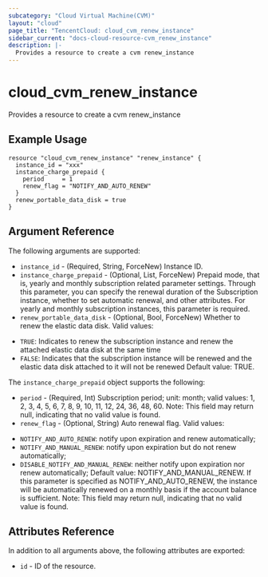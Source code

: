 ```yaml
---
subcategory: "Cloud Virtual Machine(CVM)"
layout: "cloud"
page_title: "TencentCloud: cloud_cvm_renew_instance"
sidebar_current: "docs-cloud-resource-cvm_renew_instance"
description: |-
  Provides a resource to create a cvm renew_instance
---
```


# cloud_cvm_renew_instance

Provides a resource to create a cvm renew_instance

## Example Usage

```hcl
resource "cloud_cvm_renew_instance" "renew_instance" {
  instance_id = "xxx"
  instance_charge_prepaid {
    period     = 1
    renew_flag = "NOTIFY_AND_AUTO_RENEW"
  }
  renew_portable_data_disk = true
}
```

## Argument Reference

The following arguments are supported:

* `instance_id` - (Required, String, ForceNew) Instance ID.
* `instance_charge_prepaid` - (Optional, List, ForceNew) Prepaid mode, that is, yearly and monthly subscription related parameter settings. Through this parameter, you can specify the renewal duration of the Subscription instance, whether to set automatic renewal, and other attributes. For yearly and monthly subscription instances, this parameter is required.
* `renew_portable_data_disk` - (Optional, Bool, ForceNew) Whether to renew the elastic data disk. Valid values:
- `TRUE`: Indicates to renew the subscription instance and renew the attached elastic data disk at the same time
- `FALSE`: Indicates that the subscription instance will be renewed and the elastic data disk attached to it will not be renewed
Default value: TRUE.

The `instance_charge_prepaid` object supports the following:

* `period` - (Required, Int) Subscription period; unit: month; valid values: 1, 2, 3, 4, 5, 6, 7, 8, 9, 10, 11, 12, 24, 36, 48, 60. Note: This field may return null, indicating that no valid value is found.
* `renew_flag` - (Optional, String) Auto renewal flag. Valid values:
- `NOTIFY_AND_AUTO_RENEW`: notify upon expiration and renew automatically;
- `NOTIFY_AND_MANUAL_RENEW`: notify upon expiration but do not renew automatically;
- `DISABLE_NOTIFY_AND_MANUAL_RENEW`: neither notify upon expiration nor renew automatically;
Default value: NOTIFY_AND_MANUAL_RENEW. If this parameter is specified as NOTIFY_AND_AUTO_RENEW, the instance will be automatically renewed on a monthly basis if the account balance is sufficient. Note: This field may return null, indicating that no valid value is found.

## Attributes Reference

In addition to all arguments above, the following attributes are exported:

* `id` - ID of the resource.



